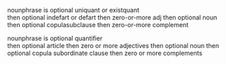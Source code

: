 nounphrase is optional uniquant or existquant 		
		then optional indefart or defart 
		then zero-or-more adj
		then optional noun
		then optional copulasubclause
		then zero-or-more complement
		


nounphrase is optional quantifier 		
		then optional article
		then zero or more adjectives
		then optional noun
		then optional copula subordinate clause
		then zero or more complements


